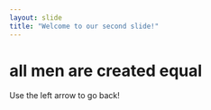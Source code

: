 ```yaml
---
layout: slide
title: "Welcome to our second slide!"
---
```

<h1><cyan>all men are created equal</cyan></h1>
Use the left arrow to go back!
